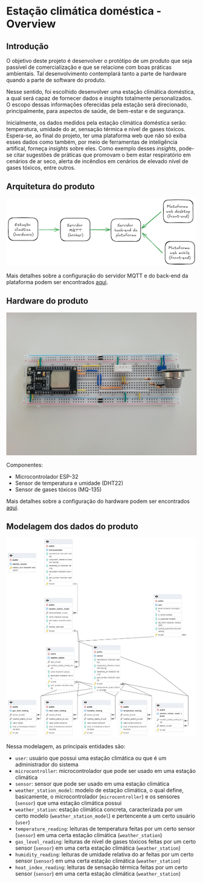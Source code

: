 # Estação climática doméstica - Overview

## Introdução

O objetivo deste projeto é desenvolver o protótipo de um produto que seja passível de comercialização e que se relacione com boas práticas ambientais. Tal desenvolvimento contemplará tanto a parte de hardware quando a parte de software do produto.

Nesse sentido, foi escolhido desenvolver uma estação climática doméstica, a qual será capaz de fornecer dados e _insights_ totalmente personalizados. O escopo dessas informações oferecidas pela estação será direcionado, principalmente, para aspectos de saúde, de bem-estar e de segurança.

Inicialmente, os dados medidos pela estação climática doméstica serão: temperatura, umidade do ar, sensação térmica e nível de gases tóxicos. Espera-se, ao final do projeto, ter uma plataforma web que não só exiba esses dados como também, por meio de ferramentas de inteligência artifical, forneça _insights_ sobre eles. Como exemplo desses _insights_, pode-se citar sugestões de práticas que promovam o bem estar respiratório em cenários de ar seco, alerta de incêndios em cenários de elevado nível de gases tóxicos, entre outros.

## Arquitetura do produto

![Arquitetura do produto](./img/architecture.png)

Mais detalhes sobre a configuração do servidor MQTT e do back-end da plataforma podem ser encontrados [aqui](./backend/README.md).

## Hardware do produto

![Hardware do produto](./img/station_hardware.jpg)

Componentes:

- Microcontrolador ESP-32
- Sensor de temperatura e umidade (DHT22)
- Sensor de gases tóxicos (MQ-135)

Mais detalhes sobre a configuração do hardware podem ser encontrados [aqui](./hardware/README.md).

## Modelagem dos dados do produto

![Modelagem dos dados](./img/data_modeling.png)

Nessa modelagem, as principais entidades são:

- `user`: usuário que possui uma estação climática ou que é um administrador do sistema
- `microcontroller`: microcontrolador que pode ser usado em uma estação climática
- `sensor`: sensor que pode ser usado em uma estação climática
- `weather_station_model`: modelo de estação climática, o qual define, basicamente, o microcontrolador (`microcontroller`) e os sensores (`sensor`) que uma estação climática possui
- `weather_station`: estação climática concreta, caracterizada por um certo modelo (`weather_station_model`) e pertencente a um certo usuário (`user`)
- `temperature_reading`: leituras de temperatura feitas por um certo sensor (`sensor`) em uma certa estação climática (`weather_station`)
- `gas_level_reading`: leituras de nível de gases tóxicos feitas por um certo sensor (`sensor`) em uma certa estação climática (`weather_station`)
- `humidity_reading`: leituras de umidade relativa do ar feitas por um certo sensor (`sensor`) em uma certa estação climática (`weather_station`)
- `heat_index_reading`: leituras de sensação térmica feitas por um certo sensor (`sensor`) em uma certa estação climática (`weather_station`)
